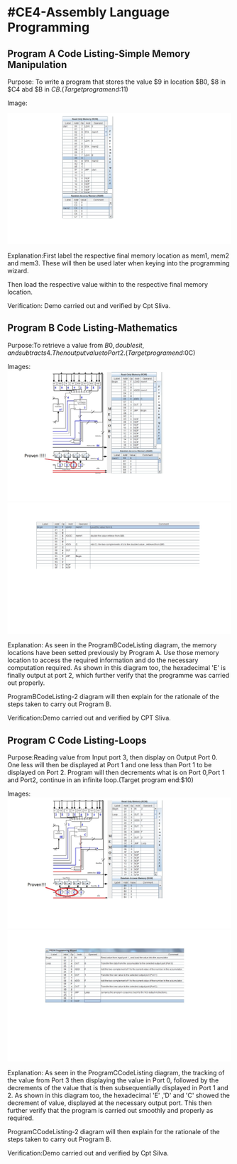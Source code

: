 #CE4-Assembly Language Programming
====
## Program A Code Listing-Simple Memory Manipulation
Purpose: To write a program that stores the value $9 in location $B0, $8 in $C4 abd $B in $CB.(Target program end:$11)

Image:

![Program A Coding](ProgramACodeListings.jpg)




Explanation:First label the respective final memory location as mem1, mem2 and mem3. These will then be used later when keying into the programming wizard.

Then load the respective value within to the respective final memory location.

Verification: Demo carried out and verified by Cpt Sliva.


## Program B Code Listing-Mathematics
Purpose:To retrieve a value from $B0, doubles it, and subtracts 4. Then output value to Port 2.(Target program end:$0C)

Images:![Program B Coding](ProgramBCodeListings.jpg)
       ![Program B Coding](ProgramBCodeListings-2.jpg)



Explanation: As seen in the ProgramBCodeListing diagram, the memory locations have been setted previously by Program A. Use those memory location to access the required information and do the necessary computation required. As shown in this diagram too, the hexadecimal 'E' is finally output at port 2, which further verify that the programme was carried out properly.

ProgramBCodeListing-2 diagram will then explain for the rationale of the steps taken to carry out Program B. 

Verification:Demo carried out and verified by CPT Sliva.


## Program C Code Listing-Loops
Purpose:Reading value from Input port 3, then display on Output Port 0. One less will then be displayed at Port 1 
        and one less than Port 1 to be displayed on Port 2. Program will then decrements what is on Port 0,Port 1 
        and Port2, continue in an infinite loop.(Target program end:$10)
        
Images:![Program C Coding](ProgramCCodeListings.jpg)
       ![Program C Coding](ProgramCCodeListings-2.jpg)

Explanation: As seen in the ProgramCCodeListing diagram, the tracking of the value from Port 3 then displaying the value in Port 0, followed by the decrements of the value that is then subsequentially displayed in Port 1 and 2. As shown in this diagram too, the hexadecimal 'E' ,'D' and 'C' showed the decrement of value, displayed at the necessary output port. This then further verify that the program is carried out smoothly and properly as required.

ProgramCCodeListing-2 diagram will then explain for the rationale of the steps taken to carry out Program B. 


Verification:Demo carried out and verified by Cpt Silva.
